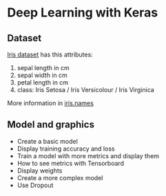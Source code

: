 
# Deep Learning with Keras


## Dataset

[Iris dataset](https://archive.ics.uci.edu/ml/datasets/Iris) has this attributes:
 1. sepal length in cm
 2. sepal width in cm
 3. petal length in cm
 4. class: Iris Setosa / Iris Versicolour / Iris Virginica
  
More information in [iris.names](https://github.com/jbrownlee/Datasets/blob/master/iris.names)

## Model and graphics

 - Create a basic model
 - Display training accuracy and loss
 - Train a model with more metrics and display them
 - How to see metrics with Tensorboard
 - Display weights
 - Create a more complex model
 - Use Dropout
